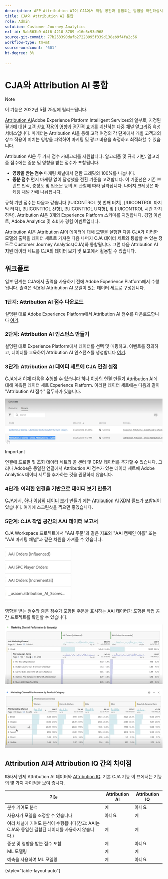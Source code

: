 ```yaml
---
description: AEP Attribution AI이 CJA에서 작업 공간과 통합되는 방법을 확인하십시오.
title: CJA와 Attribution AI 통합
role: Admin
solution: Customer Journey Analytics
exl-id: 5ab563b9-d4f6-4210-8789-e16e5c93d968
source-git-commit: 77b253390dafb27228995f339d138eb9f4fa2c56
workflow-type: tm+mt
source-wordcount: '601'
ht-degree: 3%

---
```


# CJA와 Attribution AI 통합

>[!NOTE]
>
>이 기능은 2022년 5월 25일에 릴리스됩니다.

[Attribution AI](https://experienceleague.adobe.com/docs/experience-platform/intelligent-services/attribution-ai/overview.html?lang=en)Adobe Experience Platform Intelligent Services의 일부로, 지정된 결과에 대한 고객 상호 작용의 영향과 점진적 효과를 계산하는 다중 채널 알고리즘 속성 서비스입니다. 마케터는 Attribution AI을 통해 고객 여정의 각 단계에서 개별 고객과의 상호 작용이 미치는 영향을 파악하여 마케팅 및 광고 비용을 측정하고 최적화할 수 있습니다.

Attribution AI은 두 가지 점수 카테고리를 지원합니다. 알고리즘 및 규칙 기반. 알고리즘 점수에는 증분 및 영향을 받는 점수가 포함됩니다.

* **영향을 받는 점수** 마케팅 채널에서 전환 크레딧의 100%를 나눕니다.
* **증분 점수** 먼저 마케팅 없이 달성했을 전환 기준을 고려합니다. 이 기준선은 기존 브랜드 인식, 충성도 및 입소문 등의 AI 관찰에 따라 달라집니다. 나머지 크레딧은 마케팅 채널 간에 나눠집니다.

규칙 기반 점수는 다음과 같습니다 [!UICONTROL 첫 번째 터치], [!UICONTROL 마지막 터치], [!UICONTROL 선형], [!UICONTROL U자형], 및 [!UICONTROL 시간 가치 하락]. Attribution AI은 3개의 Experience Platform 스키마를 지원합니다. 경험 이벤트, Adobe Analytics 및 소비자 경험 이벤트입니다.

Attribution AI은 Attribution AI이 데이터에 대해 모델을 실행한 다음 CJA가 이러한 모델의 출력을 데이터 세트로 가져온 다음 나머지 CJA 데이터 세트와 통합할 수 있는 정도로 Customer Journey Analytics(CJA)와 통합됩니다. 그런 다음 Attribution AI 지원 데이터 세트를 CJA의 데이터 보기 및 보고에서 활용할 수 있습니다.

## 워크플로

일부 단계는 CJA에서 출력을 사용하기 전에 Adobe Experience Platform에서 수행됩니다. 출력은 적용된 Attribution AI 모델이 있는 데이터 세트로 구성됩니다.

### 1단계: Attribution AI 점수 다운로드

설명된 대로 Adobe Experience Platform에서 Attribution AI 점수를 다운로드합니다 [여기](https://experienceleague.adobe.com/docs/experience-platform/intelligent-services/attribution-ai/getting-started.html?lang=en#downloading-attribution-ai-scores).

### 2단계: Attribution AI 인스턴스 만들기

설명된 대로 Experience Platform에서 데이터를 선택 및 매핑하고, 이벤트를 정의하고, 데이터를 교육하여 Attribution AI 인스턴스를 생성합니다 [여기](https://experienceleague.adobe.com/docs/experience-platform/intelligent-services/attribution-ai/user-guide.html).

### 3단계: Attribution AI 데이터 세트에 CJA 연결 설정

CJA에서 이제 다음을 수행할 수 있습니다 [하나 이상의 연결 만들기](/help/connections/create-connection.md) Attribution AI에 대해 계측된 데이터 세트 Experience Platform. 이러한 데이터 세트에는 다음과 같이 &quot;Attribution AI 점수&quot; 접두사가 있습니다.

![AAI 점수](assets/aai-scores.png)

>[!IMPORTANT]
>
>연결에 프로필 및 조회 데이터 세트와 콜 센터 및 CRM 데이터를 추가할 수 있습니다. 그러나 Adobe은 동일한 연결에서 Attribution AI 점수가 있는 데이터 세트에 Adobe Analytics 데이터 세트를 추가하는 것을 권장하지 않습니다.


### 4단계: 이러한 연결을 기반으로 데이터 보기 만들기

CJA에서, [하나 이상의 데이터 보기 만들기](/help/data-views/create-dataview.md) 에는 Attribution AI XDM 필드가 포함되어 있습니다. 여기에 스크린샷을 찍으면 좋겠습니다.

### 5단계: CJA 작업 공간의 AAI 데이터 보고서

CJA Workspace 프로젝트에서 &quot;AAI 주문&quot;과 같은 지표와 &quot;AAI 캠페인 이름&quot; 또는 &quot;AAI 마케팅 채널&quot;과 같은 차원을 가져올 수 있습니다.

![AAI 차원](assets/aai-dims.png)

영향을 받는 점수와 증분 점수가 포함된 주문을 표시하는 AAI 데이터가 포함된 작업 공간 프로젝트를 확인할 수 있습니다.

![AAI 프로젝트](assets/aai-project.png)

![AAI 프로젝트](assets/aai-project2.png)


## Attribution AI과 Attribution IQ 간의 차이점

따라서 언제 Attribution AI 데이터와 [Attribution IQ](/help/analysis-workspace/attribution/overview.md): 기본 CJA 기능 이 표에서는 기능의 몇 가지 차이점을 보여 줍니다.

| 기능 | Attribution AI | Attribution IQ |
| --- | --- | --- |
| 분수 기여도 분석 | 예 | 아니요 |
| 사용자가 모델을 조정할 수 있습니다 | 아니요 | 예 |
| 여러 채널에 기여도 분석이 수행됩니다(참고: AAI는 CJA와 동일한 결합된 데이터를 사용하지 않습니다.) | 예 | 예 |
| 증분 및 영향을 받는 점수 포함 | 예 | 아니요 |
| ML 모델링 | 예 | 예 |
| 예측을 사용하여 ML 모델링 | 예 | 아니요 |

{style=&quot;table-layout:auto&quot;}
